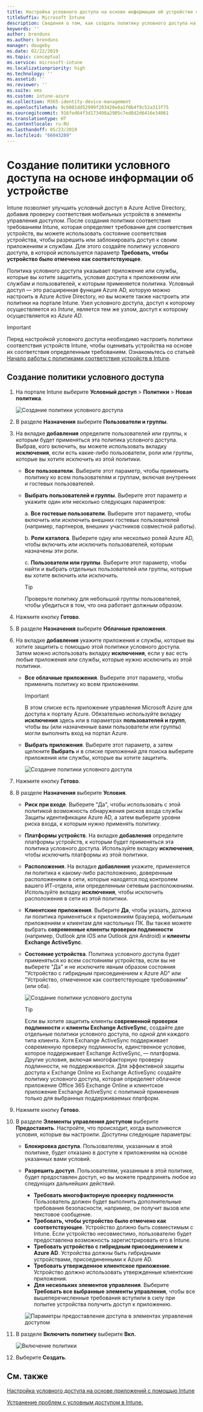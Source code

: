 ```yaml
---
title: Настройка условного доступа на основе информации об устройстве с помощью Intune
titleSuffix: Microsoft Intune
description: Сведения о том, как создать политику условного доступа на основе информации об устройстве в зависимости от политик управления мобильными приложениями и соответствия устройств Microsoft Intune.
keywords: ''
author: brenduns
ms.author: brenduns
manager: dougeby
ms.date: 02/22/2019
ms.topic: conceptual
ms.service: microsoft-intune
ms.localizationpriority: high
ms.technology: ''
ms.assetid: ''
ms.reviewer: ''
ms.suite: ems
ms.custom: intune-azure
ms.collection: M365-identity-device-management
ms.openlocfilehash: 9cb081dd52999f203420e8a1f0b4f9c52a313f75
ms.sourcegitcommit: 916fed64f3d173498a2905c7ed8d2d6416e34061
ms.translationtype: HT
ms.contentlocale: ru-RU
ms.lasthandoff: 05/23/2019
ms.locfileid: "66043289"
---
```

# <a name="create-a-device-based-conditional-access-policy"></a>Создание политики условного доступа на основе информации об устройстве

Intune позволяет улучшить условный доступ в Azure Active Directory, добавив проверку соответствия мобильных устройств в элементы управления доступом. После создания политики соответствия требованиям Intune, которая определяет требования для соответствия устройств, вы можете использовать состояние соответствия устройства, чтобы разрешить или заблокировать доступ к своим приложениям и службам. Для этого создайте политику условного доступа, в которой используется параметр **Требовать, чтобы устройство было отмечено как соответствующее**.  

Политика условного доступа указывает приложение или службы, которые вы хотите защитить, условия доступа к приложениям или службам и пользователей, к которым применяется политика. Условный доступ — это расширенная функция Azure AD, которую можно настроить в Azure Active Directory, но вы можете также настроить эти политики на портале Intune. Узел условного доступа, доступ к которому осуществляется из *Intune*, является тем же узлом, доступ к которому осуществляется из *Azure AD*.  

> [!IMPORTANT]
> Перед настройкой условного доступа необходимо настроить политики соответствия устройств Intune, чтобы оценивать устройства на основе их соответствия определенным требованиям. Ознакомьтесь со статьей [Начало работы с политиками соответствия устройств в Intune](device-compliance-get-started.md).

## <a name="create-conditional-access-policy"></a>Создание политики условного доступа

1.  На портале Intune выберите **Условный доступ** > **Политики** > **Новая политика**.
   
    ![Создание политики условного доступа](media/create-conditional-access-intune/create-ca.png)
 
2.  В разделе **Назначения** выберите **Пользователи и группы**. 
3.  На вкладке **добавления** определите пользователей или группы, к которым будет применяться эта политика условного доступа. Выбрав, кого включить, вы можете использовать вкладку **исключения**, если есть какие-либо пользователи, роли или группы, которые вы хотите исключить из этой политики.  
    - **Все пользователи**. Выберите этот параметр, чтобы применить политику ко всем пользователям и группам, включая внутренних и гостевых пользователей.
  
    - **Выбрать пользователей и группы**. Выберите этот параметр и укажите один или несколько следующих параметров:
  
      a. **Все гостевые пользователи**. Выберите этот параметр, чтобы включить или исключить внешних гостевых пользователей (например, партнеров, внешних участников совместной работы).
       
      b. **Роли каталога**. Выберите одну или несколько ролей Azure AD, чтобы включить или исключить пользователей, которым назначены эти роли.
      
      c. **Пользователи или группы**. Выберите этот параметр, чтобы найти и выбрать отдельных пользователей или группы, которые вы хотите включить или исключить.
     
       > [!TIP]  
       > Проверьте политику для небольшой группы пользователей, чтобы убедиться в том, что она работает должным образом.
4.  Нажмите кнопку **Готово**.
5.  В разделе **Назначения** выберите **Облачные приложения**. 
6.  На вкладке **добавления** укажите приложения и службы, которые вы хотите защитить с помощью этой политики условного доступа. Затем можно использовать вкладку **исключения**, если у вас есть любые приложения или службы, которые нужно исключить из этой политики.
    - **Все облачные приложения**. Выберите этот параметр, чтобы применить политику ко всем приложениям.
      > [!IMPORTANT]  
      > В этом списке есть приложение управления Microsoft Azure для доступа к порталу Azure. Обязательно используйте вкладку **исключения** здесь или в параметрах **пользователей и групп**, чтобы вы (или назначенные вами пользователи или группы) могли выполнить вход на портал Azure. 

    - **Выбрать приложения**. Выберите этот параметр, а затем щелкните **Выбрать** и в списке приложений для поиска выберите приложения или службы, которые вы хотите защитить.
    
      ![Создание политики условного доступа](media/create-conditional-access-intune/create-ca-select-apps.png)

7.  Нажмите кнопку **Готово**.
8.  В разделе **Назначения** выберите **Условия**.
    - **Риск при входе**. Выберите "Да", чтобы использовать с этой политикой возможность обнаружения рисков входа службы Защиты идентификации Azure AD, а затем выберите уровни риска входа, к которым нужно применять политику.
    - **Платформы устройств**. На вкладке **добавления** определите платформы устройств, к которым будет применяться эта политика условного доступа. Используйте вкладку **исключения**, чтобы исключить платформы из этой политики.
    - **Расположения**. На вкладке **добавления** укажите, применяется ли политика к какому-либо расположению, доверенным расположениям в сети, которые находятся под контролем вашего ИТ-отдела, или определенным сетевым расположениям. Используйте вкладку **исключения**, чтобы исключить расположения в сети из этой политики. 
    - **Клиентские приложения**. Выберите **Да**, чтобы указать, должна ли политика применяться к приложениям браузера, мобильным приложениям и клиентам для настольных ПК. Вы также можете выбрать **современные клиенты проверки подлинности** (например, Outlook для iOS или Outlook для Android) и **клиенты Exchange ActiveSync**.
    - **Состояние устройства**. Политика условного доступа будет применяться ко всем состояниям устройства, если вы не выберете "Да" и не исключите явным образом состояния "Устройство с гибридным присоединением к Azure AD" или "Устройство, отмеченное как соответствующее требованиям" (или оба).
    
      ![Создание политики условного доступа](media/create-conditional-access-intune/create-ca-device-platforms.png)

      > [!TIP]  
      > Если вы хотите защитить клиенты **современной проверки подлинности** и **клиенты Exchange ActiveSync**, создайте две отдельные политики условного доступа, по одной для каждого типа клиента. Хотя Exchange ActiveSync поддерживает современную проверку подлинности, единственное условие, которое поддерживает Exchange ActiveSync, — платформа. Другие условия, включая многофакторную проверку подлинности, не поддерживаются. Для эффективной защиты доступа к Exchange Online из Exchange ActiveSync создайте политику условного доступа, которая определяет облачное приложение Office 365 Exchange Online и клиентское приложение Exchange ActiveSync с политикой применения только для выбранных поддерживаемых платформ.

9.  Нажмите кнопку **Готово**.
10. В разделе **Элементы управления доступом** выберите **Предоставить**. Настройте, что происходит, когда выполняются условия, которые вы настроили.  Доступны следующие параметры:
    - **Блокировка доступа**. Пользователям, указанным в этой политике, будет отказано в доступе к приложениям на основе указанных вами условий.
    - **Разрешить доступ**. Пользователям, указанным в этой политике, будет предоставлен доступ, но вы можете предпринять любое из следующих дальнейших действий.
      - **Требовать многофакторную проверку подлинности**. Пользователь должен будет выполнить дополнительные требования безопасности, например, он получит вызов или текстовое сообщение.
      - **Требовать, чтобы устройство было отмечено как соответствующее**. Устройство должно быть совместимым с Intune. Если устройство несовместимо, пользователю будет предоставлена возможность зарегистрировать его в Intune. 
      - **Требовать устройство с гибридным присоединением к Azure AD**. Устройства должны быть гибридными устройствами, присоединенными к Azure AD.
      - **Требовать утвержденное клиентское приложение**. Устройство должно использовать утвержденные клиентские приложения. 
      - **Для нескольких элементов управления**. Выберите **Требовать все выбранные элементы управления**, чтобы все вышеперечисленные требования вступили в силу при попытке устройства получить доступ к приложению.
    
      ![Параметры предоставления доступа в элементах управления доступом](media/create-conditional-access-intune/create-ca-grant-access-settings.png)
 
11. В разделе **Включить политику** выберите **Вкл.**
     
     ![Включение политики](media/create-conditional-access-intune/enable-policy.png)

12. Выберите **Создать**.

## <a name="see-also"></a>См. также
[Настройка условного доступа на основе приложений с помощью Intune](app-based-conditional-access-intune.md)

[Устранение проблем с условным доступом в Intune.](https://support.microsoft.com/help/4456106)
